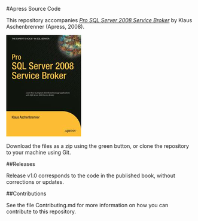 #Apress Source Code

This repository accompanies [*Pro SQL Server 2008 Service Broker*](http://www.apress.com/9781590599990) by Klaus Aschenbrenner (Apress, 2008).

![Cover image](9781590599990.jpg)

Download the files as a zip using the green button, or clone the repository to your machine using Git.

##Releases

Release v1.0 corresponds to the code in the published book, without corrections or updates.

##Contributions

See the file Contributing.md for more information on how you can contribute to this repository.
